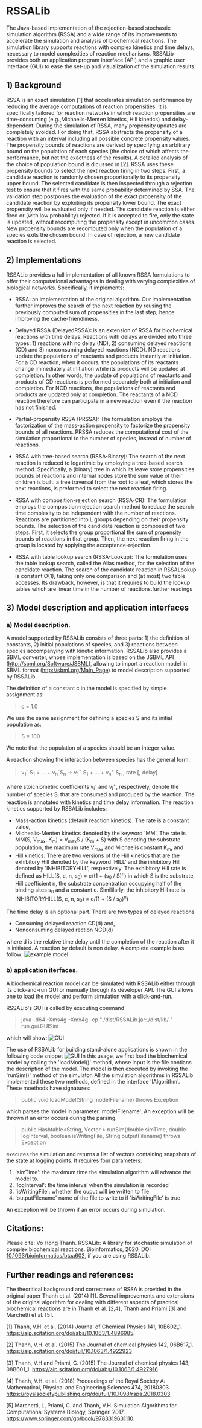 # RSSALib
The Java-based implementation of the rejection-based stochastic simulation algorithm (RSSA) and a wide range of its improvements to accelerate the simulation and analysis of biochemical reactions. The simulation library supports reactions with complex kinetics and time delays, necessary to model complexities of reaction mechanisms. RSSALib provides both an application program interface (API) and a graphic user interface (GUI) to ease the set-up and visualization of the simulation results. 

## 1) Background
RSSA is an exact simulation [1] that accelerates simulation performance by reducing the average computations of reaction propensities. It is specifically tailored for reaction networks in which reaction propensities are time-consuming (e.g.,Michaelis-Menten kinetics, Hill kinetics) and delay-dependent. During the simulation of RSSA, many propensity updates are completely avoided. For doing that, RSSA abstracts the propensity of a reaction with an interval including all possible concrete propensity values. The propensity bounds of reactions are derived by specifying an arbitrary bound on the population of each species (the choice of which affects the performance, but not the exactness of the results). A detailed analysis of the choice of population bound is dicussed in [2]. RSSA uses these propensity bounds to select the next reaction firing in two steps. First, a candidate reaction is randomly chosen proportionally to its propensity upper bound. The selected candidate is then inspected through a rejection test to ensure that it fires with the same probability determined by SSA. The validation step postpones the evaluation of the exact propensity of the candidate reaction by exploiting its propensity lower bound. The exact propensity will be evaluated only if needed. The candidate reaction is either fired or (with low probability) rejected. If it is accepted to fire, only the state is updated, without recomputing the propensity except in uncommon cases. New propensity bounds are recomputed only when the population of a species exits the chosen bound. In case of rejection, a new candidate reaction is selected. 

## 2) Implementations
RSSALib provides a full implementation of all known RSSA formulations to offer their computational advantages in dealing with varying complexities of biological networks. Specifically, it implements:

* RSSA: an implementation of the original algorithm. Our implementation further improves the search of the next reaction by reusing the previously computed sum of propensities in the last step, hence improving the cache-friendliness.

* Delayed RSSA (DelayedRSSA): is an extension of RSSA for biochemical reactions with time delays. Reactions with delays are divided into three types: 1) reactions with no delay (ND), 2) consuming delayed reactions (CD) and 3) nonconsuming delayed reactions (NCD). ND reactions update the populations of reactants and products instantly at initiation. For a CD reaction, when it occurs, the populations of its reactants change immediately at initiation while its products will be updated at completion. In other words, the update of populations of reactants and products of CD reactions is performed separately both at initiation and completion. For NCD reactions, the populations of reactants and products are updated only at completion. The reactants of a NCD reaction therefore can participate in a new reaction even if the reaction has not finished.

* Partial-propensity RSSA (PRSSA): The formulation employs the factorization of the mass-action propensity to factorize the propensity bounds of all reactions. PRSSA reduces the computational cost of the simulation proportional to the number of species, instead of number of reactions. 

* RSSA with tree-based search (RSSA-Binary): The search of the next reaction is reduced to logartimic by employing a tree-based search method. Specifically, a (binary) tree in which its leave store propensities bounds of reactions and internal nodes store the sum value of their children is built. a tree traversal from the root to a leaf, which stores the next reactions, is preformed to select the next reaction firing. 

* RSSA with composition-rejection search (RSSA-CR): The formulation employs the composition-rejection search method to reduce the search time complexity to be independent with the number of reactions. Reactions are partitioned into L groups  depending on their propensity bounds. The selection of the candidate reaction is composed of two steps. First, it selects the group proportional the sum of propensity bounds of reactions in that group. Then, the next reaction firing in the group is located by applying the acceptance-rejection. 

* RSSA with table lookup search (RSSA-Lookup): The formulation uses the table lookup search, called the Alias method, for the selection of the candidate reaction. The search of the candidate reaction in RSSALookup is constant O(1), taking only one comparison and (at most) two table accesses. Its drawback, however, is that it requires to build the lookup tables which are linear time in the number of reactions.further readings

## 3) Model description and application interfaces
### a) Model description. 
A model supported by RSSALib consists of three parts: 1) the definition of constants, 2) initial populations of species, and 3) reactions between species accompanying with kinetic information. RSSALib also provides a SBML converter, whose implementation is based on the JSBML API (http://sbml.org/Software/JSBML), allowing to import a reaction model in SBML format (http://sbml.org/Main_Page) to model description supported by RSSALib. 

The definition of a constant c in the model is specified by simple assignment as: 
> c = 1.0

We use the same assignment for defining a species S and its initial population as:
> S = 100

We note that the population of a species should be an integer value. 

A reaction showing the interaction between species has the general form:
> v<sub>1</sub><sup>-</sup> S<sub>1</sub> + ... + v<sub>n</sub><sup>-</sup>S<sub>n</sub> -> v<sub>1</sub><sup>+</sup> S<sub>1</sub> + ... + v<sub>n</sub><sup>+</sup> S<sub>n</sub> , rate [, delay]

where stoichiometric coefficients v<sub>i</sub><sup>-</sup> and v<sub>i</sub><sup>+</sup>, respectively, denote the number of species S<sub>i</sub> that are consumed and produced by the reaction. The reaction is annotated with kinetics and time delay information. The reaction kinetics supported by RSSALib includes:

- Mass-action kinetics (default reaction kinetics). The rate is a constant value,
- Michealis-Menten kinetics denoted by the keyword 'MM'. The rate is MM(S, V<sub>max</sub>, K<sub>m</sub>) = V<sub>max</sub>S / (K<sub>m</sub> + S) with S denoting the substrate population, the maximum rate V<sub>max</sub> and Michaelis constant K<sub>m</sub>, and
- Hill kinetics. There are two versions of the Hill kinetics that are the exhibitory Hill denoted by the keyword 'HILL' and the inhibitory Hill denoted by 'INHIBITORYHILL', respectively. The exhibitory Hill rate is defined as HILL(S, c, n, s<sub>0</sub>) = c/(1 + (s<sub>0</sub> / S)<sup>n</sup>) in which S is the substrate, Hill coefficient n, the substrate concentration occupying half of the binding sites s<sub>0</sub> and a constant c. Simililarly, the inhibitory Hill rate is INHIBITORYHILL(S, c, n, s<sub>0</sub>) = c/(1 + (S / s<sub>0</sub>)<sup>n</sup>) 

The time delay is an optional part. There are two types of delayed reactions
- Consuming delayed reaction CD(d) and,
- Nonconsuming delayed rection NCD(d) 

where d is the relative time delay until the completion of the reaction after it is initiated. A reaction by default is non delay. A complete example is as follow:
![example model](figs/model_template.gif)

### b) application iterfaces.
A biochemical reaction model can be simulated with RSSALib either through its click-and-run GUI or manually through its developer API. The GUI allows one to load the model and perform simulation with a click-and-run. 

RSSALib's GUI is called by executing command
> java -d64 -Xms4g -Xmx4g -cp "./dist/RSSALib.jar:./dist/lib/*.*" run.gui.GUISim

which will show:
![GUI ](figs/gui_rssa.gif)

The use of RSSALib for building stand-alone applications is shown in the following code snippet
![GUI ](figs/api_rssa.gif)
In this usage, we first load the biochemical model by calling the 'loadModel()' method, whose input is the file contians the description of the model. The model is then executed by invoking the 'runSim()' method of the simulator. All the simulation algorithms in RSSALib implemented these two methods, defined in the interface 'IAlgorithm'. These moethods have signatures:
> public void loadModel(String modelFilename) throws Exception

which parses the model in parameter 'modelFilename'. An exception will be thrown if an error occurs during the parsing.

> public Hashtable<String, Vector<Double> > runSim(double simTime, double logInterval, boolean isWritingFile, String outputFilename) throws Exception
 
executes the simulation and returns a list of vectors containing snapshots of the state at logging points. It requires four parameters: 
 1. 'simTime': the maximum time the simulation algorithm will advance the model to.
 2. 'logInterval': the time interval when the simulation is recorded
 3. 'isWritingFile': whether the ouput will be written to file
 4. 'outputFilename' name of the file to write to if 'isWritingFile' is true

An exception will be thrown if an error occurs during simulation.

## Citations:

Please cite:
Vo Hong Thanh. RSSALib: A library for stochastic simulation of complex biochemical reactions. Bioinformatics, 2020, DOI <a href="10.1093/bioinformatics/btaa602">10.1093/bioinformatics/btaa602</a>,
if you are using RSSALib.
## Further readings and references:

The theoritical background and correctness of RSSA is provided in the original paper Thanh et al. (2014) [1]. Several improvements and extensions of the original algorithm for dealing with different aspects of practical biochemical reactions are in Thanh et al. [2,4], Thanh and Priami [3] and Marchetti et al. [5]. 

[1] Thanh, V.H. et al. (2014) Journal of Chemical Physics 141, 10B602_1. https://aip.scitation.org/doi/abs/10.1063/1.4896985.

[2] Thanh, V.H. et al. (2015) The Journal of chemical physics 142, 06B617_1. https://aip.scitation.org/doi/full/10.1063/1.4922923

[3] Thanh, V.H and Priami, C. (2015) The Journal of chemical physics 143, 08B601_1. https://aip.scitation.org/doi/abs/10.1063/1.4927916

[4] Thanh, V.H. et al. (2018) Proceedings of the Royal Society A: Mathematical, Physical and Engineering Sciences 474, 20180303. https://royalsocietypublishing.org/doi/full/10.1098/rspa.2018.0303

[5] Marchetti, L, Priami, C. and Thanh, V.H. Simulation Algorithms for Computational Systems Biology, Springer. 2017. https://www.springer.com/gp/book/9783319631110.
